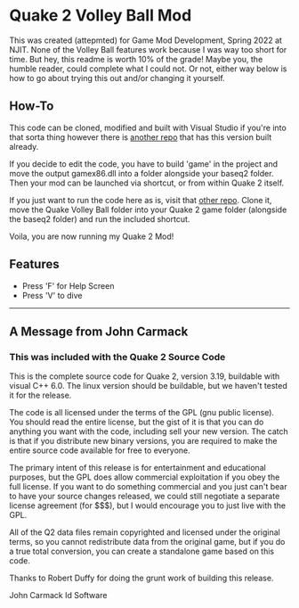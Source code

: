 # Quake 2 Volley Ball Mod
This was created (attepmted) for Game Mod Development, Spring 2022 at NJIT. None of 
the Volley Ball features work because I was way too short for time. But hey, this
readme is worth 10% of the grade! Maybe you, the humble reader, could complete what
I could not. Or not, either way below is how to go about trying this out and/or
changing it yourself.

## How-To
This code can be cloned, modified and built with Visual Studio if you're into that
sorta thing however there is [another repo](https://github.com/ericmargadonna/QVBModFolder) that has this version built already.

If you decide to edit the code, you have to build 'game' in the project and move
the output gamex86.dll into a folder alongside your baseq2 folder. Then your mod
can be launched via shortcut, or from within Quake 2 itself.

If you just want to run the code here as is, visit that [other repo](https://github.com/ericmargadonna/QVBModFolder).
Clone it, move the Quake Volley Ball folder into your Quake 2 game folder 
(alongside the baseq2 folder) and run the included shortcut. 

Voila, you are now running my Quake 2 Mod!

## Features
- Press 'F' for Help Screen
- Press 'V' to dive

--------------------------------------------------------------------------
## A Message from John Carmack
### This was included with the Quake 2 Source Code

This is the complete source code for Quake 2, version 3.19, buildable with
visual C++ 6.0.  The linux version should be buildable, but we haven't
tested it for the release.

The code is all licensed under the terms of the GPL (gnu public license).  
You should read the entire license, but the gist of it is that you can do 
anything you want with the code, including sell your new version.  The catch 
is that if you distribute new binary versions, you are required to make the 
entire source code available for free to everyone.

The primary intent of this release is for entertainment and educational 
purposes, but the GPL does allow commercial exploitation if you obey the 
full license.  If you want to do something commercial and you just can't bear 
to have your source changes released, we could still negotiate a separate 
license agreement (for $$$), but I would encourage you to just live with the 
GPL.

All of the Q2 data files remain copyrighted and licensed under the 
original terms, so you cannot redistribute data from the original game, but if 
you do a true total conversion, you can create a standalone game based on 
this code.

Thanks to Robert Duffy for doing the grunt work of building this release.

John Carmack
Id Software
